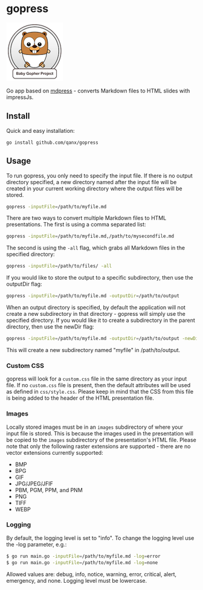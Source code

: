 # gopress

[![baby-gopher](images/babygopher-badge.png)](http://www.babygopher.org)

Go app based on [mdpress](https://github.com/egonSchiele/mdpress) - converts Markdown files to HTML slides with impressJs.

## Install

Quick and easy installation:

```
go install github.com/qanx/gopress
```

## Usage

To run gopress, you only need to specify the input file. If there is no output directory specified, a new directory named after the input file will be created in your current working directory where the output files will be stored.

```bash
gopress -inputFile=/path/to/myfile.md
```

There are two ways to convert multiple Markdown files to HTML presentations. The first is using a comma separated
list:

```bash
gopress -inputFile=/path/to/myfile.md,/path/to/mysecondfile.md
```

The second is using the `-all` flag, which grabs all Markdown files in the specified directory:

```bash
gopress -inputFile=/path/to/files/ -all
```

If you would like to store the output to a specific subdirectory, then use the outputDir flag:

```bash
gopress -inputFile=/path/to/myfile.md -outputDir=/path/to/output
```

When an output directory is specified, by default the application will not create a new subdirectory in that directory - gopress will simply use the specified directory. If you would like it to create a subdirectory in the parent directory, then use the newDir flag:

```bash
gopress -inputFile=/path/to/myfile.md -outputDir=/path/to/output -newDir
```

This will create a new subdirectory named "myfile" in /path/to/output.

### Custom CSS

gopress will look for a `custom.css` file in the same directory as your input file.
If no `custom.css` file is present, then the default attributes will be used as defined in `css/style.css`.
Please keep in mind that the CSS from this file is being added to the header of the HTML presentation file.

### Images

Locally stored images must be in an `images` subdirectory of where your input file is stored. This is because
the images used in the presentation will be copied to the `images` subdirectory of the presentation's HTML file. Please note that only the following raster extensions are supported - there are no vector extensions currently supported:

* BMP
* BPG
* GIF
* JPG/JPEG/JFIF
* PBM, PGM, PPM, and PNM
* PNG
* TIFF
* WEBP

### Logging

By default, the logging level is set to "info". To change the logging level use the -log parameter, e.g.:

```bash
$ go run main.go -inputFile=/path/to/myfile.md -log=error
$ go run main.go -inputFile=/path/to/myfile.md -log=none
```

Allowed values are: debug, info, notice, warning, error, critical, alert, emergency, and none. Logging level must be lowercase.
